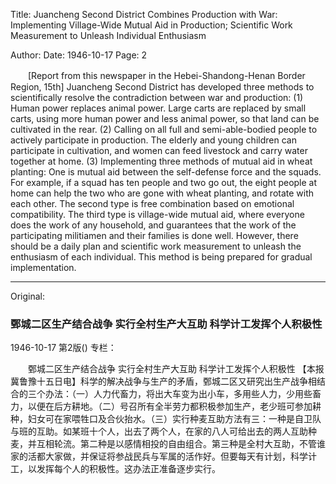Title: Juancheng Second District Combines Production with War: Implementing Village-Wide Mutual Aid in Production; Scientific Work Measurement to Unleash Individual Enthusiasm

Author: 
Date: 1946-10-17
Page: 2

　　[Report from this newspaper in the Hebei-Shandong-Henan Border Region, 15th] Juancheng Second District has developed three methods to scientifically resolve the contradiction between war and production: (1) Human power replaces animal power. Large carts are replaced by small carts, using more human power and less animal power, so that land can be cultivated in the rear. (2) Calling on all full and semi-able-bodied people to actively participate in production. The elderly and young children can participate in cultivation, and women can feed livestock and carry water together at home. (3) Implementing three methods of mutual aid in wheat planting: One is mutual aid between the self-defense force and the squads. For example, if a squad has ten people and two go out, the eight people at home can help the two who are gone with wheat planting, and rotate with each other. The second type is free combination based on emotional compatibility. The third type is village-wide mutual aid, where everyone does the work of any household, and guarantees that the work of the participating militiamen and their families is done well. However, there should be a daily plan and scientific work measurement to unleash the enthusiasm of each individual. This method is being prepared for gradual implementation.



<hr /> 

Original: 


### 鄄城二区生产结合战争  实行全村生产大互助  科学计工发挥个人积极性

1946-10-17
第2版()
专栏：

　　鄄城二区生产结合战争
    实行全村生产大互助
    科学计工发挥个人积极性
    【本报冀鲁豫十五日电】科学的解决战争与生产的矛盾，鄄城二区又研究出生产战争相结合的三个办法：（一）人力代畜力，将出大车变为出小车，多用些人力，少用些畜力，以便在后方耕地。（二）号召所有全半劳力都积极参加生产，老少班可参加耕种，妇女可在家喂牲口及合伙抬水。（三）实行种麦互助方法有三：一种是自卫队与班的互助。如某班十个人，出去了两个人，在家的八人可给出去的两人互助种麦，并互相轮流。第二种是以感情相投的自由组合。第三种是全村大互助，不管谁家的活都大家做，并保证将参战民兵与军属的活作好。但要每天有计划，科学计工，以发挥每个人的积极性。这办法正准备逐步实行。
